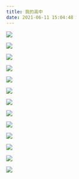 ```yaml
---
title: 我的高中
date: 2021-06-11 15:04:48
---
```


![](https://jihulab.com/UncleCAT4/static/-/raw/main/blog/202311101427019.jpg)

<!--more-->

![](https://jihulab.com/UncleCAT4/static/-/raw/main/blog/202311101427020.jpg)

![](https://jihulab.com/UncleCAT4/static/-/raw/main/blog/202311101427021.jpg)

![](https://jihulab.com/UncleCAT4/static/-/raw/main/blog/202311101427022.jpg)

![](https://jihulab.com/UncleCAT4/static/-/raw/main/blog/202311101427024.jpg)

![](https://jihulab.com/UncleCAT4/static/-/raw/main/blog/202311101427025.jpg)

![](https://jihulab.com/UncleCAT4/static/-/raw/main/blog/202311101427026.jpg)

![](https://jihulab.com/UncleCAT4/static/-/raw/main/blog/202311101427027.jpg)

![](https://jihulab.com/UncleCAT4/static/-/raw/main/blog/202311101430648.jpg)

![](https://jihulab.com/UncleCAT4/static/-/raw/main/blog/202311101430649.jpg)

![](https://jihulab.com/UncleCAT4/static/-/raw/main/blog/202311101430650.jpg)

![](https://jihulab.com/UncleCAT4/static/-/raw/main/blog/202311101430651.jpg)

![](https://jihulab.com/UncleCAT4/static/-/raw/main/blog/202311101430652.jpg)